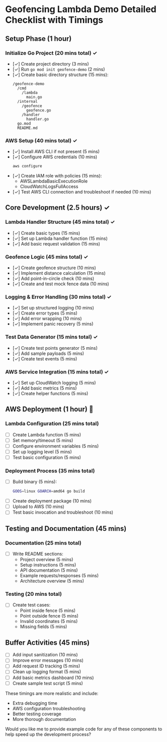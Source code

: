 # Geofencing Lambda Demo Detailed Checklist with Timings

## Setup Phase (1 hour)

### Initialize Go Project (20 mins total) ✓

- [✓] Create project directory (3 mins)
- [✓] Run `go mod init geofence-demo` (2 mins)
- [✓] Create basic directory structure (15 mins):
  ```
  /geofence-demo
    /cmd
      /lambda
        main.go
    /internal
      /geofence
        geofence.go
      /handler
        handler.go
    go.mod
    README.md
  ```

### AWS Setup (40 mins total) ✓

- [✓] Install AWS CLI if not present (5 mins)
- [✓] Configure AWS credentials (10 mins)
  ```bash
  aws configure
  ```
- [✓] Create IAM role with policies (15 mins):
  - AWSLambdaBasicExecutionRole
  - CloudWatchLogsFullAccess
- [✓] Test AWS CLI connection and troubleshoot if needed (10 mins)

## Core Development (2.5 hours) ✓

### Lambda Handler Structure (45 mins total) ✓

- [✓] Create basic types (15 mins)
- [✓] Set up Lambda handler function (15 mins)
- [✓] Add basic request validation (15 mins)

### Geofence Logic (45 mins total) ✓

- [✓] Create geofence structure (10 mins)
- [✓] Implement distance calculation (15 mins)
- [✓] Add point-in-circle check (10 mins)
- [✓] Create and test mock fence data (10 mins)

### Logging & Error Handling (30 mins total) ✓

- [✓] Set up structured logging (10 mins)
- [✓] Create error types (5 mins)
- [✓] Add error wrapping (10 mins)
- [✓] Implement panic recovery (5 mins)

### Test Data Generator (15 mins total) ✓

- [✓] Create test points generator (5 mins)
- [✓] Add sample payloads (5 mins)
- [✓] Create test events (5 mins)

### AWS Service Integration (15 mins total) ✓

- [✓] Set up CloudWatch logging (5 mins)
- [✓] Add basic metrics (5 mins)
- [✓] Create helper functions (5 mins)

## AWS Deployment (1 hour) 🔄

### Lambda Configuration (25 mins total)

- [ ] Create Lambda function (5 mins)
- [ ] Set memory/timeout (5 mins)
- [ ] Configure environment variables (5 mins)
- [ ] Set up logging level (5 mins)
- [ ] Test basic configuration (5 mins)

### Deployment Process (35 mins total)

- [ ] Build binary (5 mins):
  ```bash
  GOOS=linux GOARCH=amd64 go build
  ```
- [ ] Create deployment package (10 mins)
- [ ] Upload to AWS (10 mins)
- [ ] Test basic invocation and troubleshoot (10 mins)

## Testing and Documentation (45 mins)

### Documentation (25 mins total)

- [ ] Write README sections:
  - Project overview (5 mins)
  - Setup instructions (5 mins)
  - API documentation (5 mins)
  - Example requests/responses (5 mins)
  - Architecture overview (5 mins)

### Testing (20 mins total)

- [ ] Create test cases:
  - Point inside fence (5 mins)
  - Point outside fence (5 mins)
  - Invalid coordinates (5 mins)
  - Missing fields (5 mins)

## Buffer Activities (45 mins)

- [ ] Add input sanitization (10 mins)
- [ ] Improve error messages (10 mins)
- [ ] Add request ID tracking (5 mins)
- [ ] Clean up logging format (5 mins)
- [ ] Add basic metrics dashboard (10 mins)
- [ ] Create sample test script (5 mins)

These timings are more realistic and include:

- Extra debugging time
- AWS configuration troubleshooting
- Better testing coverage
- More thorough documentation

Would you like me to provide example code for any of these components to help speed up the development process?

